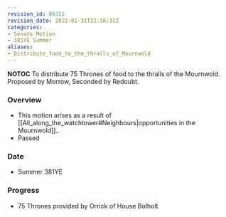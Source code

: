 ```yaml
---
revision_id: 86311
revision_date: 2022-01-31T21:16:31Z
categories:
- Senate Motion
- 381YE Summer
aliases:
- Distribute_food_to_the_thralls_of_Mournwold
---
```



__NOTOC__
To distribute 75 Thrones of food to the thralls of the Mournwold.
Proposed by Morrow, Seconded by Redoubt.

### Overview
* This motion arises as a result of [[All_along_the_watchtower#Neighbours|opportunities in the Mournwold]]..
* Passed

### Date
* Summer 381YE

### Progress
* 75 Thrones provided by Orrick of House Bolholt